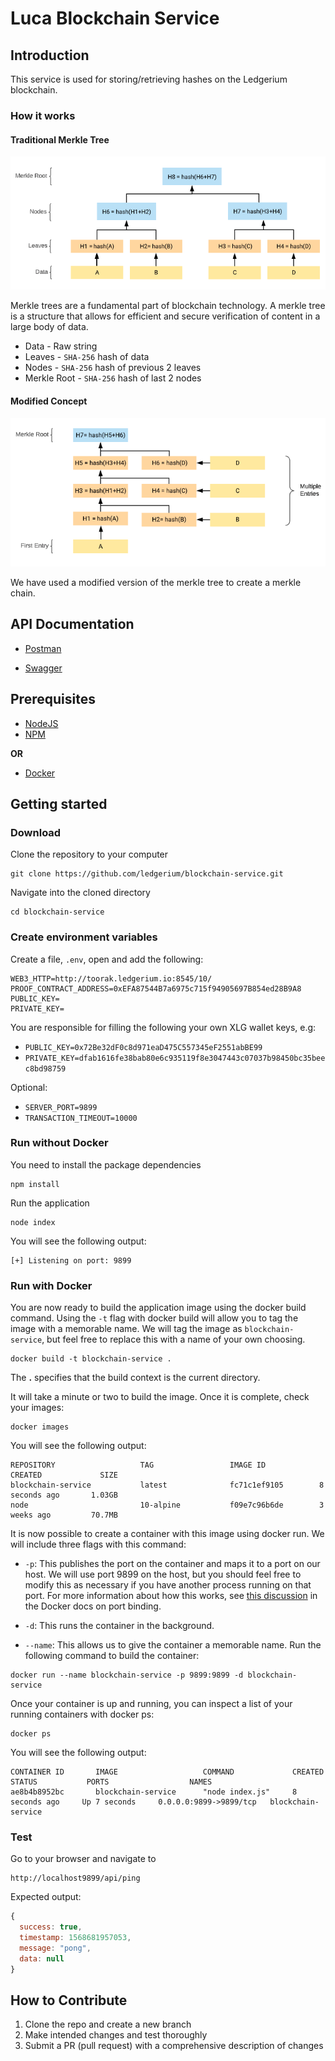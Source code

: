# Luca Blockchain Service

## Introduction

This service is used for storing/retrieving hashes on the Ledgerium blockchain.

### How it works

#### Traditional Merkle Tree

![Merkle Tree](documentation/merkleTree.png?raw=true "Merkle Tree")

Merkle trees are a fundamental part of blockchain technology. A merkle tree is a structure that allows for efficient and secure verification of content in a large body of data. 

* Data - Raw string
* Leaves - `SHA-256` hash of data
* Nodes - `SHA-256` hash of previous 2 leaves
* Merkle Root - `SHA-256` hash of last 2 nodes

#### Modified Concept

![Merkle Chain](documentation/merkleChain.png?raw=true "Merkle Chain")


We have used a modified version of the merkle tree to create a merkle chain.



## API Documentation

* [Postman](https://documenter.getpostman.com/view/5312272/SVfUsmZ3?version=latest)

* [Swagger](https://app.swaggerhub.com/apis-docs/SkyTradeInc/LucaBlockchain/1.0.0-oas3)

## Prerequisites

* [NodeJS](https://nodejs.org/en/)
* [NPM](https://www.npmjs.com/get-npm)

**OR**

* [Docker](https://www.docker.com/get-started)

## Getting started

### Download

Clone the repository to your computer

```
git clone https://github.com/ledgerium/blockchain-service.git
```

Navigate into the cloned directory

```
cd blockchain-service
```

### Create environment variables


Create a file, `.env`, open and add the following:


```
WEB3_HTTP=http://toorak.ledgerium.io:8545/10/
PROOF_CONTRACT_ADDRESS=0xEFA87544B7a6975c715f94905697B854ed28B9A8
PUBLIC_KEY=
PRIVATE_KEY=
```

You are responsible for filling the following your own XLG wallet keys, e.g:
* `PUBLIC_KEY=0x72Be32dF0c8d971eaD475C557345eF2551abBE99`
* `PRIVATE_KEY=dfab1616fe38bab80e6c935119f8e3047443c07037b98450bc35beec8bd98759`

Optional:
* `SERVER_PORT=9899`
* `TRANSACTION_TIMEOUT=10000`

### Run without Docker

You need to install the package dependencies

```
npm install
```

Run the application

```
node index
```

You will see the following output:

```
[+] Listening on port: 9899
```


### Run with Docker

You are now ready to build the application image using the docker build command. Using the `-t` flag with docker build will allow you to tag the image with a memorable name. We will tag the image as `blockchain-service`, but feel free to replace this with a name of your own choosing.

```
docker build -t blockchain-service .
```


The **.** specifies that the build context is the current directory.

It will take a minute or two to build the image. Once it is complete, check your images:


```
docker images
```


You will see the following output:


```
REPOSITORY                   TAG                 IMAGE ID            CREATED             SIZE
blockchain-service           latest              fc71c1ef9105        8 seconds ago       1.03GB
node                         10-alpine           f09e7c96b6de        3 weeks ago         70.7MB
```

It is now possible to create a container with this image using docker run. We will include three flags with this command:

* `-p`: This publishes the port on the container and maps it to a port on our host. We will use port 9899 on the host, but you should feel free to modify this as necessary if you have another process running on that port. For more information about how this works, see [this discussion](https://docs.docker.com/v17.09/engine/userguide/networking/default_network/binding/) in the Docker docs on port binding.

* `-d`: This runs the container in the background.

* `--name`: This allows us to give the container a memorable name.
Run the following command to build the container:

```
docker run --name blockchain-service -p 9899:9899 -d blockchain-service
```


Once your container is up and running, you can inspect a list of your running containers with docker ps:

```
docker ps
```

You will see the following output:


```
CONTAINER ID       IMAGE                   COMMAND             CREATED           STATUS           PORTS                  NAMES
ae8b4b8952bc       blockchain-service      "node index.js"     8 seconds ago     Up 7 seconds     0.0.0.0:9899->9899/tcp   blockchain-service
```

### Test

Go to your browser and navigate to

```
http://localhost9899/api/ping
```


Expected output:

```javascript
{
  success: true,
  timestamp: 1568681957053,
  message: "pong",
  data: null
}
```

## How to Contribute

1. Clone the repo and create a new branch
2. Make intended changes and test thoroughly  
3. Submit a PR (pull request) with a comprehensive description of changes
